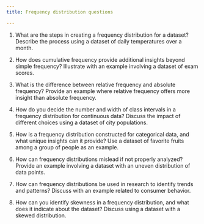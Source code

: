 ```yaml
---
title: Frequency distribution questions 

---
```


1. What are the steps in creating a frequency distribution for a dataset? Describe the process using a dataset of daily temperatures over a month.

2. How does cumulative frequency provide additional insights beyond simple frequency? Illustrate with an example involving a dataset of exam scores.

3. What is the difference between relative frequency and absolute frequency? Provide an example where relative frequency offers more insight than absolute frequency.

4. How do you decide the number and width of class intervals in a frequency distribution for continuous data? Discuss the impact of different choices using a dataset of city populations.

5. How is a frequency distribution constructed for categorical data, and what unique insights can it provide? Use a dataset of favorite fruits among a group of people as an example.

6. How can frequency distributions mislead if not properly analyzed? Provide an example involving a dataset with an uneven distribution of data points.

7. How can frequency distributions be used in research to identify trends and patterns? Discuss with an example related to consumer behavior.

8. How can you identify skewness in a frequency distribution, and what does it indicate about the dataset? Discuss using a dataset with a skewed distribution.